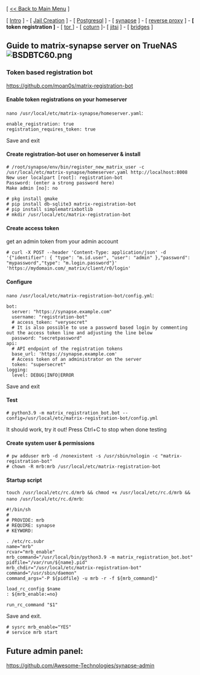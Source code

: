 [ [<< Back to Main Menu](https://github.com/seth586/guides/blob/master/README.md) ]

[ [Intro](README.md) ] - [ [Jail Creation](1_jail.md) ] - [ [Postgresql](2_postgresql.md) ] - [ [synapse](3_synapse.md) ] - [ [reverse proxy](4_nginx.md) ] - **[ token registration ]** - [ [tor ](6_tor.md)] - [ [coturn](7_coturn.md) ]- [ [jitsi](8_jitsi.md) ] - [ [bridges](9_bridges.md) ]

## Guide to matrix-synapse server on TrueNAS ![BSDBTC60.png](images/matrix60.png)

### Token based registration bot
https://github.com/moan0s/matrix-registration-bot

#### Enable token registrations on your homeserver
`nano /usr/local/etc/matrix-synapse/homeserver.yaml`:
```
enable_registration: true
registration_requires_token: true
```
Save and exit

#### Create registration-bot user on homeserver & install
```
# /root/synapse/env/bin/register_new_matrix_user -c /usr/local/etc/matrix-synapse/homeserver.yaml http://localhost:8008
New user localpart [root]: registration-bot
Password: (enter a strong password here)
Make admin [no]: no

# pkg install gmake
# pip install db-sqlite3 matrix-registration-bot
# pip install simplematrixbotlib
# mkdir /usr/local/etc/matrix-registration-bot
```
#### Create access token
get an admin token from your admin account
```
# curl -X POST --header 'Content-Type: application/json' -d '{"identifier": { "type": "m.id.user", "user": "admin" },"password": "mypassword","type": "m.login.password"}' 'https://mydomain.com/_matrix/client/r0/login'
```

#### Configure
`nano /usr/local/etc/matrix-registration-bot/config.yml`:
```
bot:
  server: "https://synapse.example.com"
  username: "registration-bot"
  # access_token: "verysecret"
  # It is also possible to use a password based login by commenting out the access token line and adjusting the line below
  password: "secretpassword" 
api:
  # API endpoint of the registration tokens
  base_url: 'https://synapse.example.com'
  # Access token of an administrator on the server
  token: "supersecret"
logging:
  level: DEBUG|INFO|ERROR
```
Save and exit

#### Test 
```
# python3.9 -m matrix_registration_bot.bot --config=/usr/local/etc/matrix-registration-bot/config.yml
```
It should work, try it out! Press Ctrl+C to stop when done testing

#### Create system user & permissions
```
# pw adduser mrb -d /nonexistent -s /usr/sbin/nologin -c "matrix-registration-bot"
# chown -R mrb:mrb /usr/local/etc/matrix-registration-bot
```

#### Startup script
`touch /usr/local/etc/rc.d/mrb && chmod +x /usr/local/etc/rc.d/mrb && nano /usr/local/etc/rc.d/mrb`:
```
#!/bin/sh
#
# PROVIDE: mrb
# REQUIRE: synapse
# KEYWORD:

. /etc/rc.subr
name="mrb"
rcvar="mrb_enable"
mrb_command="/usr/local/bin/python3.9 -m matrix_registration_bot.bot"
pidfile="/var/run/${name}.pid"
mrb_chdir="/usr/local/etc/matrix-registration-bot"
command="/usr/sbin/daemon"
command_args="-P ${pidfile} -u mrb -r -f ${mrb_command}"

load_rc_config $name
: ${mrb_enable:=no}

run_rc_command "$1"
```
Save and exit.

```
# sysrc mrb_enable="YES"
# service mrb start
```

## Future admin panel:
https://github.com/Awesome-Technologies/synapse-admin
